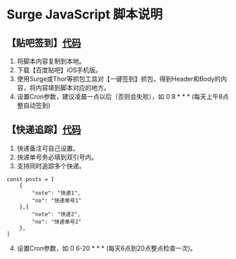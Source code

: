 # Surge JavaScript 脚本说明
## 【贴吧签到】[代码](https://raw.githubusercontent.com/IsSuperman/Surge-js/master/tieba.js)
1. 将脚本内容复制到本地。
2. 下载【百度贴吧】iOS手机版。
3. 使用Surge或Thor等抓包工具对【一键签到】抓包，得到Header和Body的内容，将内容填到脚本对应的地方。
4. 设置Cron参数，建议凌晨一点以后（否则会失败），如 0 8 * * * (每天上午8点整自动签到)

## 【快递追踪】[代码](https://raw.githubusercontent.com/IsSuperman/Surge-js/master/kuaidi.js)
1. 快递备注可自己设置。
2. 快递单号务必填到双引号内。
3. 支持同时追踪多个快递。
```
const posts = [
    {
        "note": "快递1",
        "no": "快递单号1"
    },{
        "note": "快递2",
        "no": "快递单号2"
    },
]
```
4. 设置Cron参数，如 0 6-20 * * * (每天6点到20点整点检查一次)。